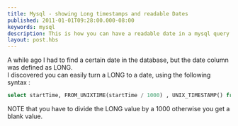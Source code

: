 ```yaml
---
title: Mysql - showing Long timestamps and readable Dates
published: 2011-01-01T09:28:00.000-08:00
keywords: mysql
description: This is how you can have a readable date in a mysql query
layout: post.hbs
---
```


A while ago I had to find a certain date in the database, but the date column was defined as LONG.  
I discovered you can easily turn a LONG to a date, using the following syntax :  

```sql
select startTime, FROM_UNIXTIME(startTime / 1000) , UNIX_TIMESTAMP() from LiveSessionDetails limit 1;
```

NOTE that you have to divide the LONG value by a 1000 otherwise you get a blank value.
